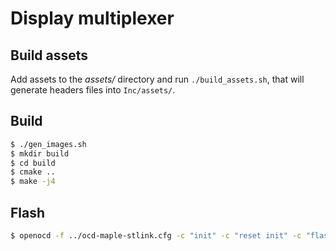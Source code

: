 # Display multiplexer

## Build assets
Add assets to the *assets/* directory and run `./build_assets.sh`, that will generate headers files into `Inc/assets/`.

## Build
```sh
$ ./gen_images.sh
$ mkdir build
$ cd build
$ cmake ..
$ make -j4

```

## Flash
```sh
$ openocd -f ../ocd-maple-stlink.cfg -c "init" -c "reset init" -c "flash write_image erase display_multiplexer.bin 0x08000000" -c "reset" -c "exit"
```
